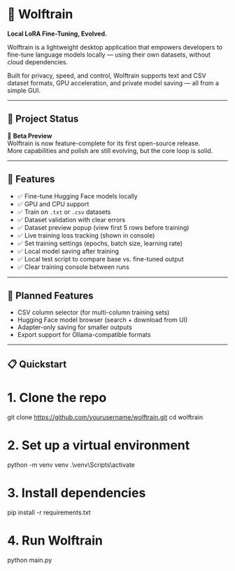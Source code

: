 # 🐺 Wolftrain

**Local LoRA Fine-Tuning, Evolved.**

Wolftrain is a lightweight desktop application that empowers developers to fine-tune language models locally — using their own datasets, without cloud dependencies.

Built for privacy, speed, and control, Wolftrain supports text and CSV dataset formats, GPU acceleration, and private model saving — all from a simple GUI.

---

## 🚀 Project Status

🔧 **Beta Preview**  
Wolftrain is now feature-complete for its first open-source release.  
More capabilities and polish are still evolving, but the core loop is solid.

---

## 🎯 Features

- ✅ Fine-tune Hugging Face models locally
- ✅ GPU and CPU support
- ✅ Train on `.txt` or `.csv` datasets
- ✅ Dataset validation with clear errors
- ✅ Dataset preview popup (view first 5 rows before training)
- ✅ Live training loss tracking (shown in console)
- ✅ Set training settings (epochs, batch size, learning rate)
- ✅ Local model saving after training
- ✅ Local test script to compare base vs. fine-tuned output
- ✅ Clear training console between runs

---

## 🧠 Planned Features

- CSV column selector (for multi-column training sets)
- Hugging Face model browser (search + download from UI)
- Adapter-only saving for smaller outputs
- Export support for Ollama-compatible formats

---

## 📋 Quickstart


# 1. Clone the repo
git clone https://github.com/yourusername/wolftrain.git
cd wolftrain

# 2. Set up a virtual environment
python -m venv venv
.\venv\Scripts\activate

# 3. Install dependencies
pip install -r requirements.txt

# 4. Run Wolftrain
python main.py
